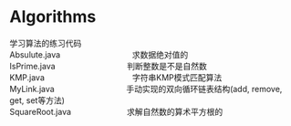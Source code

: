 # Algorithms
学习算法的练习代码  
Absulute.java　　　　　　　　　求数据绝对值的  
IsPrime.java　　　　　　　　　判断整数是不是自然数  
KMP.java　　　　　　　　　　　字符串KMP模式匹配算法  
MyLink.java　　　　　　　　　手动实现的双向循环链表结构(add, remove, get, set等方法)  
SquareRoot.java　　　　　　　求解自然数的算术平方根的  
